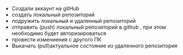 * Создали аккаунт на gitHub 
* создать локальный репозиторий 
* подружить локальный и удаленный репозиторий
* отправить (push) локальный репозиторий в github , при этом необходимо будет авторизироваться
* провести измениения с другого ПК
* Выкачать (pull)актуальное состояние из удаленного репозитория 
